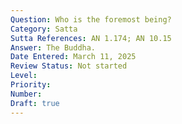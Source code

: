 ```yaml
---
Question: Who is the foremost being?
Category: Satta
Sutta References: AN 1.174; AN 10.15
Answer: The Buddha.
Date Entered: March 11, 2025
Review Status: Not started
Level: 
Priority: 
Number: 
Draft: true
---
```

